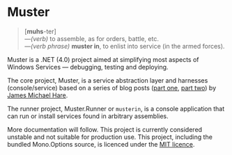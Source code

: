# Muster
> [**muhs**-ter]  
> &mdash;_(verb)_ to assemble, as for orders, battle, etc.  
> &mdash;_(verb phrase)_ **muster in**, to enlist into service (in the armed forces).

Muster is a .NET (4.0) project aimed at simplifying most aspects of Windows Services &mdash; debugging, testing and deploying.

The core project, Muster, is a service abstraction layer and harnesses (console/service) based on a series of blog posts ([part one][p1], [part two][p2]) by [James Michael Hare][blog].

[p1]: http://geekswithblogs.net/BlackRabbitCoder/archive/2010/09/23/c-windows-services-1-of-2-creating-a-debuggable-windows.aspx 
[p2]:http://geekswithblogs.net/BlackRabbitCoder/archive/2010/10/07/c-windows-services-2-of-2-self-installing-windows-service-template.aspx 
[blog]: http://geekswithblogs.net/BlackRabbitCoder/Default.aspx 

The runner project, Muster.Runner or `musterin`, is a console application that can run or install services found in arbitrary assemblies.

More documentation will follow. This project is currently considered unstable and not suitable for production use. This project, including the bundled Mono.Options source, is licenced under the [MIT licence][mit].

[mit]: http://www.opensource.org/licenses/mit-license.html

